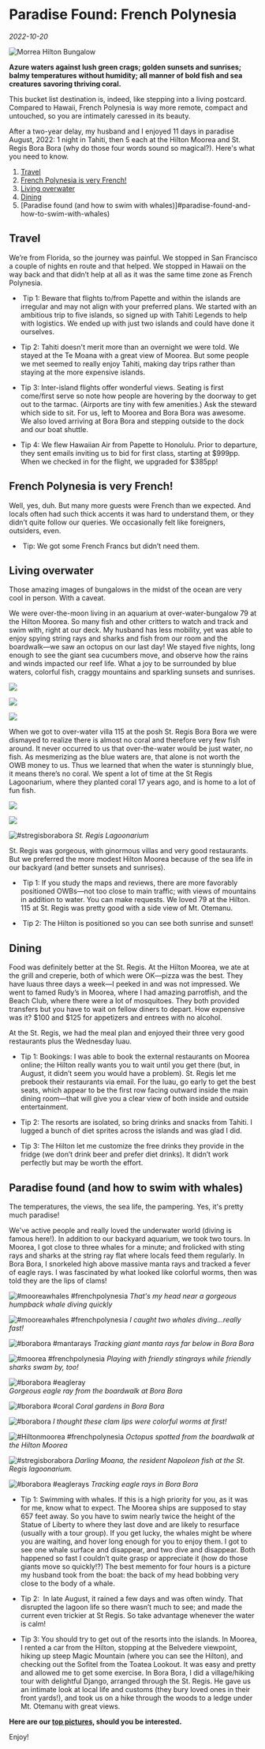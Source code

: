 # Paradise Found: French Polynesia
*2022-10-20*

![Morrea Hilton Bungalow](./Images/FrenchPolynesia/FrenchPolynesia1.jpeg)

**Azure waters against lush green crags; golden sunsets and sunrises; balmy temperatures without humidity; all manner of bold fish and sea creatures savoring thriving coral.**

This bucket list destination is, indeed, like stepping into a living postcard. Compared to Hawaii, French Polynesia is way more remote, compact and untouched, so you are intimately caressed in its beauty.

After a two-year delay, my husband and I enjoyed 11 days in paradise August, 2022: 1 night in Tahiti, then 5 each at the Hilton Moorea and St. Regis Bora Bora (why do those four words sound so magical?). Here's what you need to know.

1. [Travel](#travel)
2. [French Polynesia is very French!](#french-polynesia-is-very-french)
3. [Living overwater](#living-overwater)
4. [Dining](#dining)
5. [Paradise found (and how to swim with whales)]#paradise-found-and-how-to-swim-with-whales)

## Travel

We’re from Florida, so the journey was painful. We stopped in San Francisco a couple of nights en route and that helped. We stopped in Hawaii on the way back and that didn’t help at all as it was the same time zone as French Polynesia.

-  Tip 1: Beware that flights to/from Papette and within the islands are irregular and may not align with your preferred plans. We started with an ambitious trip to five islands, so signed up with Tahiti Legends to help with logistics. We ended up with just two islands and could have done it ourselves.

- Tip 2: Tahiti doesn't merit more than an overnight we were told. We stayed at the Te Moana with a great view of Moorea. But some people we met seemed to really enjoy Tahiti, making day trips rather than staying at the more expensive islands.

- Tip 3: Inter-island flights offer wonderful views. Seating is first come/first serve so note how people are hovering by the doorway to get out to the tarmac. (Airports are tiny with few amenities.) Ask the steward which side to sit. For us, left to Moorea and Bora Bora was awesome. We also loved arriving at Bora Bora and stepping outside to the dock and our boat shuttle.

- Tip 4: We flew Hawaiian Air from Papette to Honolulu. Prior to departure, they sent emails inviting us to bid for first class, starting at $999pp. When we checked in for the flight, we upgraded for $385pp!

## French Polynesia is very French!

Well, yes, duh. But many more guests were French than we expected. And locals often had such thick accents it was hard to understand them, or they didn’t quite follow our queries. We occasionally felt like foreigners, outsiders, even.

-  Tip: We got some French Francs but didn’t need them.

## Living overwater

Those amazing images of bungalows in the midst of the ocean are very cool in person. With a caveat.

We were over-the-moon living in an aquarium at over-water-bungalow 79 at the Hilton Moorea. So many fish and other critters to watch and track and swim with, right at our deck. My husband has less mobility, yet was able to enjoy spying string rays and sharks and fish from our room and the boardwalk—we saw an octopus on our last day! We stayed five nights, long enough to see the giant sea cucumbers move, and observe how the rains and winds impacted our reef life. What a joy to be surrounded by blue waters, colorful fish, craggy mountains and sparkling sunsets and sunrises.

![](./Images/FrenchPolynesia/FrenchPolynesia2.jpeg)

![](./Images/FrenchPolynesia/FrenchPolynesia3.jpeg)

![](./Images/FrenchPolynesia/FrenchPolynesia4.jpeg)

When we got to over-water villa 115 at the posh St. Regis Bora Bora we were dismayed to realize there is almost no coral and therefore very few fish around. It never occurred to us that over-the-water would be just water, no fish. As mesmerizing as the blue waters are, that alone is not worth the OWB money to us. Thus we learned that when the water is stunningly blue, it means there’s no coral. We spent a lot of time at the St Regis Lagoonarium, where they planted coral 17 years ago, and is home to a lot of fun fish.

![](./Images/FrenchPolynesia/FrenchPolynesia5.jpeg)

![](./Images/FrenchPolynesia/FrenchPolynesia6.jpeg)

![#stregisborabora](./Images/FrenchPolynesia/FrenchPolynesia7.jpeg)
*St. Regis Lagoonarium*

St. Regis was gorgeous, with ginormous villas and very good restaurants. But we preferred the more modest Hilton Moorea because of the sea life in our backyard (and better sunsets and sunrises).

-  Tip 1: If you study the maps and reviews, there are more favorably positioned OWBs—not too close to main traffic; with views of mountains in addition to water. You can make requests. We loved 79 at the Hilton. 115 at St. Regis was pretty good with a side view of Mt. Otemanu.

-  Tip 2: The Hilton is positioned so you can see both sunrise and sunset!

## Dining

Food was definitely better at the St. Regis. At the Hilton Moorea, we ate at the grill and creperie, both of which were OK—pizza was the best. They have luaus three days a week—I peeked in and was not impressed. We went to famed Rudy’s in Moorea, where I had amazing parrotfish, and the Beach Club, where there were a lot of mosquitoes. They both provided transfers but you have to wait on fellow diners to depart. How expensive was it? $100 and $125 for appetizers and entrees with no alcohol.

At the St. Regis, we had the meal plan and enjoyed their three very good restaurants plus the Wednesday luau.

- Tip 1: Bookings: I was able to book the external restaurants on Moorea online; the Hilton really wants you to wait until you get there (but, in August, it didn’t seem you would have a problem). St. Regis let me prebook their restaurants via email. For the luau, go early to get the best seats, which appear to be the first row facing outward inside the main dining room—that will give you a clear view of both inside and outside entertainment.

- Tip 2: The resorts are isolated, so bring drinks and snacks from Tahiti. I lugged a bunch of diet sprites across the islands and was glad I did. 

- Tip 3: The Hilton let me customize the free drinks they provide in the fridge (we don’t drink beer and prefer diet drinks). It didn’t work perfectly but may be worth the effort.

## Paradise found (and how to swim with whales)

The temperatures, the views, the sea life, the pampering. Yes, it's pretty much paradise!

We've active people and really loved the underwater world (diving is famous here!). In addition to our backyard aquarium, we took two tours. In Moorea, I got close to three whales for a minute; and frolicked with sting rays and sharks at the string ray flat where locals feed them regularly. In Bora Bora, I snorkeled high above massive manta rays and tracked a fever of eagle rays. I was fascinated by what looked like colorful worms, then was told they are the lips of clams!

![#mooreawhales #frenchpolynesia](./Images/FrenchPolynesia/FrenchPolynesia8.jpeg)
*That's my head near a gorgeous humpback whale diving quickly*

![#mooreawhales #frenchpolynesia](./Images/FrenchPolynesia/FrenchPolynesia9.jpeg)
*I caught two whales diving...really fast!*
    
![#borabora #mantarays](./Images/FrenchPolynesia/FrenchPolynesia10.jpeg)
*Tracking giant manta rays far below in Bora Bora*
    
![#moorea #frenchpolynesia](./Images/FrenchPolynesia/FrenchPolynesia11.jpeg)
*Playing with friendly stingrays while friendly sharks swam by, too!*
    
![#borabora #eagleray](./Images/FrenchPolynesia/FrenchPolynesia12.jpeg)   
*Gorgeous eagle ray from the boardwalk at Bora Bora*
    
![#borabora #coral](./Images/FrenchPolynesia/FrenchPolynesia13.jpeg)
*Coral gardens in Bora Bora*
    
![#borabora](./Images/FrenchPolynesia/FrenchPolynesia14.jpeg)
*I thought these clam lips were colorful worms at first!*
    
![#Hiltonmoorea #frenchpolynesia](./Images/FrenchPolynesia/FrenchPolynesia15.jpeg)
*Octopus spotted from the boardwalk at the Hilton Moorea*
        
![#stregisborabora](./Images/FrenchPolynesia/FrenchPolynesia16.jpeg)
*Darling Moana, the resident Napoleon fish at the St. Regis lagoonarium.*
    
![#borabora #eaglerays](./Images/FrenchPolynesia/FrenchPolynesia17.jpeg)
*Tracking eagle rays in Bora Bora*

- Tip 1: Swimming with whales. If this is a high priority for you, as it was for me, know what to expect. The Moorea ships are supposed to stay 657 feet away. So you have to swim nearly twice the height of the Statue of Liberty to where they last dove and are likely to resurface (usually with a tour group). If you get lucky, the whales might be where you are waiting, and hover long enough for you to enjoy them. I got to see one whale surface and disappear, and two dive and disappear. Both happened so fast I couldn’t quite grasp or appreciate it (how do those giants move so quickly!?) The best memento for four hours is a picture my husband took from the boat: the back of my head bobbing very close to the body of a whale. 

- Tip 2:  In late August, it rained a few days and was often windy. That disrupted the lagoon life so there wasn’t much to see; and made the current even trickier at St Regis. So take advantage whenever the water is calm!

- Tip 3: You should try to get out of the resorts into the islands. In Moorea, I rented a car from the Hilton, stopping at the Belvedere viewpoint, hiking up steep Magic Mountain (where you can see the Hilton), and checking out the Sofitel from the Toatea Lookout. It was easy and pretty and allowed me to get some exercise. In Bora Bora, I did a village/hiking tour with delightful Django, arranged through the St. Regis. He gave us an intimate look at local life and customs (they bury loved ones in their front yards!), and took us on a hike through the woods to a ledge under Mt. Otemanu with great views.

**Here are our [top pictures](https://photos.app.goo.gl/hbZxuryJshKQETQz7), should you be interested.**

Enjoy!
